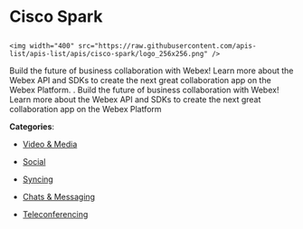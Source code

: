 # Cisco Spark<p align="center">
    <img width="400" src="https://raw.githubusercontent.com/apis-list/apis-list/apis/cisco-spark/logo_256x256.png" />
</p>

Build the future of business collaboration with Webex! Learn more about the Webex API and SDKs to create the next great collaboration app on the Webex Platform. . Build the future of business collaboration with Webex! Learn more about the Webex API and SDKs to create the next great collaboration app on the Webex Platform

**Categories**:

- [Video & Media](https://github/apis-list/apis-list#video-and-media)

- [Social](https://github/apis-list/apis-list#social)

- [Syncing](https://github/apis-list/apis-list#syncing)

- [Chats & Messaging](https://github/apis-list/apis-list#chats-and-messaging)

- [Teleconferencing](https://github/apis-list/apis-list#teleconferencing)





